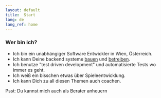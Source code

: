 ```yaml
---
layout: default
title:  Start
lang: de
lang_ref: home
---
```

### Wer bin ich?
- Ich bin ein unabhängiger Software Entwickler in Wien, Österreich.
- Ich kann Deine backend systeme [bauen](/services/backends/code_en) und [betreiben](/services/backends/operation/devops_en).
- Ich benutze "test driven development" und automatisierte Tests wo immer es geht.
- Ich weiß ein bisschen etwas über Spieleentwicklung.
- Ich kann Dich zu all diesen Themen auch coachen.

<p class="psst"> Psst: Du kannst mich auch als Berater anheuern</p>
